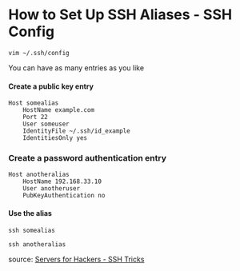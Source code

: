 # How to Set Up SSH Aliases - SSH Config

`vim ~/.ssh/config`

You can have as many entries as you like

#### Create a public key entry

```
Host somealias
	HostName example.com
	Port 22
	User someuser
	IdentityFile ~/.ssh/id_example
	IdentitiesOnly yes
```

### Create a password authentication entry

```
Host anotheralias
	HostName 192.168.33.10
	User anotheruser
	PubKeyAuthentication no
```

#### Use the alias

```
ssh somealias

ssh anotheralias
```

source: [Servers for Hackers - SSH Tricks](https://serversforhackers.com/ssh-tricks)
